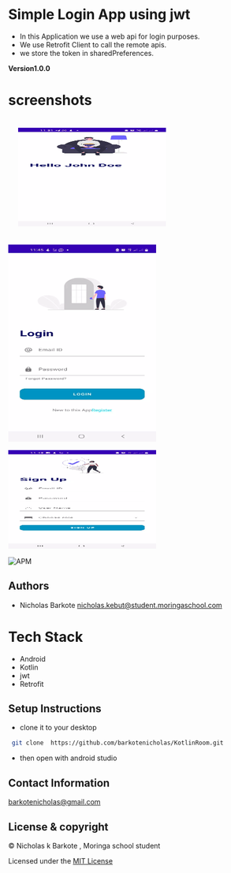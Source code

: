 # Simple Login App using jwt

- In this Application we use a web api for login purposes.
- We use Retrofit Client to call the remote apis.
- we store the token in sharedPreferences.

**Version1.0.0**

# screenshots

<img src="/screenshots/home.webp"
alt="Alt text"
title="Home Page"
style="display: inline-block; margin:20px; width: 300px; height:200px;"/>

<img src="/screenshots/login.webp"
alt="Alt text"
title="Login Page"
style="display: inline-block; margin: 0 auto; width: 300px; height : 400px;"/>

<img src="/screenshots/signup.webp"
alt="Alt text"
title="Sign Up"
style="display: inline-block; margin: 0 auto; width: 300px ;height: 200px;"/>

![APM](https://img.shields.io/apm/l/vim-mode)

## Authors

- Nicholas Barkote <nicholas.kebut@student.moringaschool.com>

# Tech Stack

- Android
- Kotlin
- jwt
- Retrofit

## Setup Instructions

* clone it to your desktop

```bash
 git clone  https://github.com/barkotenicholas/KotlinRoom.git
  ```

- then open with android studio

## Contact Information

<a href="mailto:barkotenicholas@gmail.com">barkotenicholas@gmail.com</a>

## License & copyright

© Nicholas k Barkote , Moringa school student

Licensed under the [MIT License](LICENSE)